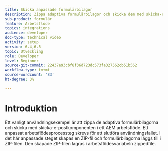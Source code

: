 ```yaml
---
title: Skicka anpassade formulärbilagor
description: Zippa adaptiva formulärbilagor och skicka dem med skicka-e-postkomponent
sub-product: formulär
feature: Arbetsflöde
topics: integrations
audience: developer
doc-type: technical video
activity: setup
version: 6.4,6.5
topic: Utveckling
role: Developer
level: Beginner
source-git-commit: 22437e93cbf8f36d723dc573fa327562cb51b562
workflow-type: tm+mt
source-wordcount: '83'
ht-degree: 3%

---
```



# Introduktion


Ett vanligt användningsexempel är att zippa de adaptiva formulärbilagorna och skicka med skicka-e-postkomponenten i ett AEM arbetsflöde. Ett anpassat arbetsflödesprocessteg skrevs för att slutföra användningsfallet. I det här anpassade steget skapas en ZIP-fil och formulärbilagorna läggs till i ZIP-filen. Den skapade ZIP-filen lagras i arbetsflödesvariabeln zippedfile.

